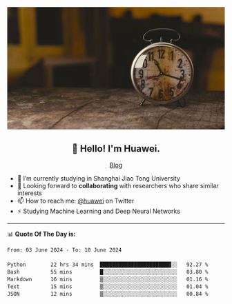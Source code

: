 <div align="center">
  <a href="https://github.com/JHW5981">
    <img src="./assets/background.jpg">
  </a>
</div>

<h2 align="center">👋 Hello! I'm Huawei.</h2>
<p align="center">
  <a href="https://blog.csdn.net/Edward__J?spm=1000.2115.3001.5343">Blog</a>
</p>


- 🔭 I’m currently studying in Shanghai Jiao Tong University
- 💬 Looking forward to **collaborating** with researchers who share similar interests
- 📫 How to reach me: [@huawei](https://twitter.com/yoohuaff) on Twitter
- ⚡ Studying Machine Learning and Deep Neural Networks

-------
📊 **Quote Of The Day is:**
<!--START_SECTION:waka-->

```txt
From: 03 June 2024 - To: 10 June 2024

Python        22 hrs 34 mins  ███████████████████████░░   92.27 %
Bash          55 mins         █░░░░░░░░░░░░░░░░░░░░░░░░   03.80 %
Markdown      16 mins         ▒░░░░░░░░░░░░░░░░░░░░░░░░   01.16 %
Text          15 mins         ▒░░░░░░░░░░░░░░░░░░░░░░░░   01.04 %
JSON          12 mins         ▒░░░░░░░░░░░░░░░░░░░░░░░░   00.84 %
```

<!--END_SECTION:waka-->
